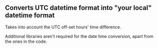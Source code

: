 ## Converts UTC datetime format into "your local" datetime format

Takes into account the UTC off-set hours' time difference.

Additional libraries aren't required for the date time conversion, apart from the ones in the code.